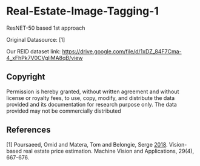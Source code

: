 # Real-Estate-Image-Tagging-1
ResNET-50 based 1st approach

Original Datasource: <a id="1">[1]</a> 

Our REID dataset link: https://drive.google.com/file/d/1xDZ_84F7Cma-4_xFhPk7V0CVgliMA8qB/view

## Copyright
Permission is hereby granted, without written agreement and without license or royalty fees, to use, copy, modify, and distribute the data provided and its documentation for research purpose only. The data provided may not be commercially distributed


## References
<a id="1">[1]</a> 
Poursaeed, Omid and Matera, Tom and Belongie, Serge [2018](http://dx.doi.org/10.1007/s00138-018-0922-2). 
Vision-based real estate price estimation. 
Machine Vision and Applications, 29(4), 667-676.
